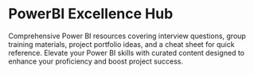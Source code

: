 # PowerBI Excellence Hub
Comprehensive Power BI resources covering interview questions, group training materials, project portfolio ideas, and a cheat sheet for quick reference. Elevate your Power BI skills with curated content designed to enhance your proficiency and boost project success.





